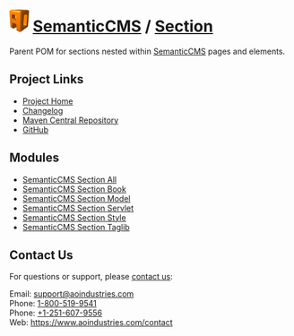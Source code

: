 # [<img src="ao-logo.png" alt="AO Logo" width="35" height="40">](https://www.aoindustries.com/) [SemanticCMS](https://semanticcms.com/) / [Section](https://semanticcms.com/section/)
Parent POM for sections nested within [SemanticCMS](https://semanticcms.com/) pages and elements.

## Project Links
* [Project Home](https://semanticcms.com/section/)
* [Changelog](https://semanticcms.com/section/changelog)
* [Maven Central Repository](https://search.maven.org/#search%7Cgav%7C1%7Cg:%22com.semanticcms%22%20AND%20a:%22semanticcms-section%22)
* [GitHub](https://github.com/aoindustries/semanticcms-section)

## Modules
* [SemanticCMS Section All](https://semanticcms.com/section/all/)
* [SemanticCMS Section Book](https://semanticcms.com/section/book/)
* [SemanticCMS Section Model](https://semanticcms.com/section/model/)
* [SemanticCMS Section Servlet](https://semanticcms.com/section/servlet/)
* [SemanticCMS Section Style](https://semanticcms.com/section/style/)
* [SemanticCMS Section Taglib](https://semanticcms.com/section/taglib/)

## Contact Us
For questions or support, please [contact us](https://www.aoindustries.com/contact):

Email: [support@aoindustries.com](mailto:support@aoindustries.com)  
Phone: [1-800-519-9541](tel:1-800-519-9541)  
Phone: [+1-251-607-9556](tel:+1-251-607-9556)  
Web: https://www.aoindustries.com/contact
